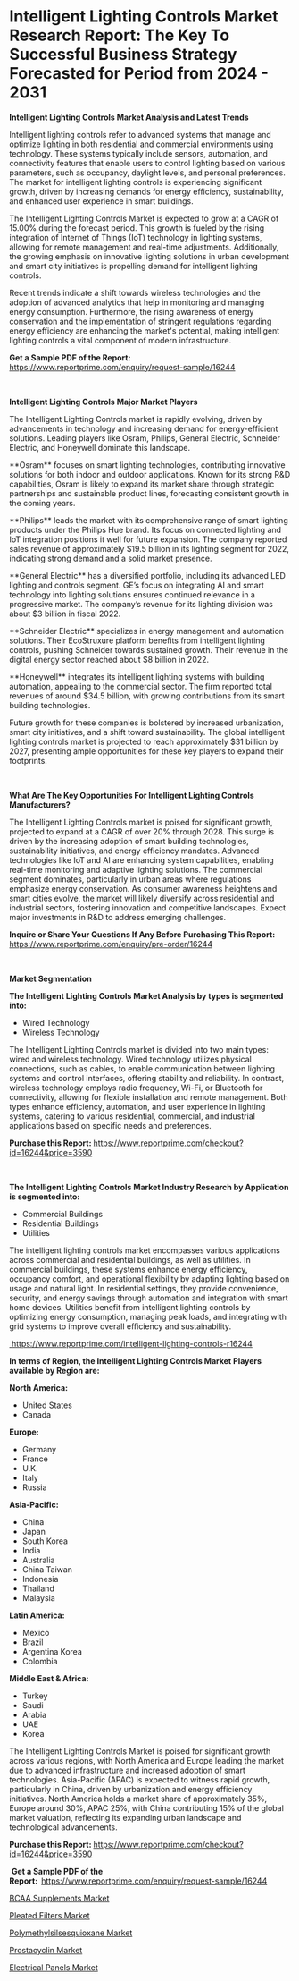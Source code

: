 <p><h1>Intelligent Lighting Controls Market Research Report: The Key To Successful Business Strategy Forecasted for Period from 2024 - 2031</h1></p><p><strong>Intelligent Lighting Controls Market Analysis and Latest Trends</strong></p>
<p><p>Intelligent lighting controls refer to advanced systems that manage and optimize lighting in both residential and commercial environments using technology. These systems typically include sensors, automation, and connectivity features that enable users to control lighting based on various parameters, such as occupancy, daylight levels, and personal preferences. The market for intelligent lighting controls is experiencing significant growth, driven by increasing demands for energy efficiency, sustainability, and enhanced user experience in smart buildings.</p><p>The Intelligent Lighting Controls Market is expected to grow at a CAGR of 15.00% during the forecast period. This growth is fueled by the rising integration of Internet of Things (IoT) technology in lighting systems, allowing for remote management and real-time adjustments. Additionally, the growing emphasis on innovative lighting solutions in urban development and smart city initiatives is propelling demand for intelligent lighting controls.</p><p>Recent trends indicate a shift towards wireless technologies and the adoption of advanced analytics that help in monitoring and managing energy consumption. Furthermore, the rising awareness of energy conservation and the implementation of stringent regulations regarding energy efficiency are enhancing the market's potential, making intelligent lighting controls a vital component of modern infrastructure.</p></p>
<p><strong>Get a Sample PDF of the Report:&nbsp;</strong> <a href="https://www.reportprime.com/enquiry/request-sample/16244?utm_campaign=973&utm_medium=2&utm_source=Github&utm_content=ia&utm_term=25122024&utm_id=intelligent-lighting-controls">https://www.reportprime.com/enquiry/request-sample/16244</a></p>
<p>&nbsp;</p>
<p><strong>Intelligent Lighting Controls Major Market Players</strong></p>
<p><p>The Intelligent Lighting Controls market is rapidly evolving, driven by advancements in technology and increasing demand for energy-efficient solutions. Leading players like Osram, Philips, General Electric, Schneider Electric, and Honeywell dominate this landscape.</p><p>**Osram** focuses on smart lighting technologies, contributing innovative solutions for both indoor and outdoor applications. Known for its strong R&D capabilities, Osram is likely to expand its market share through strategic partnerships and sustainable product lines, forecasting consistent growth in the coming years.</p><p>**Philips** leads the market with its comprehensive range of smart lighting products under the Philips Hue brand. Its focus on connected lighting and IoT integration positions it well for future expansion. The company reported sales revenue of approximately $19.5 billion in its lighting segment for 2022, indicating strong demand and a solid market presence.</p><p>**General Electric** has a diversified portfolio, including its advanced LED lighting and controls segment. GE’s focus on integrating AI and smart technology into lighting solutions ensures continued relevance in a progressive market. The company’s revenue for its lighting division was about $3 billion in fiscal 2022.</p><p>**Schneider Electric** specializes in energy management and automation solutions. Their EcoStruxure platform benefits from intelligent lighting controls, pushing Schneider towards sustained growth. Their revenue in the digital energy sector reached about $8 billion in 2022.</p><p>**Honeywell** integrates its intelligent lighting systems with building automation, appealing to the commercial sector. The firm reported total revenues of around $34.5 billion, with growing contributions from its smart building technologies.</p><p>Future growth for these companies is bolstered by increased urbanization, smart city initiatives, and a shift toward sustainability. The global intelligent lighting controls market is projected to reach approximately $31 billion by 2027, presenting ample opportunities for these key players to expand their footprints.</p></p>
<p>&nbsp;</p>
<p><strong>What Are The Key Opportunities For Intelligent Lighting Controls Manufacturers?</strong></p>
<p><p>The Intelligent Lighting Controls market is poised for significant growth, projected to expand at a CAGR of over 20% through 2028. This surge is driven by the increasing adoption of smart building technologies, sustainability initiatives, and energy efficiency mandates. Advanced technologies like IoT and AI are enhancing system capabilities, enabling real-time monitoring and adaptive lighting solutions. The commercial segment dominates, particularly in urban areas where regulations emphasize energy conservation. As consumer awareness heightens and smart cities evolve, the market will likely diversify across residential and industrial sectors, fostering innovation and competitive landscapes. Expect major investments in R&D to address emerging challenges.</p></p>
<p><strong>Inquire or Share Your Questions If Any Before Purchasing This Report:</strong> <a href="https://www.reportprime.com/enquiry/pre-order/16244?utm_campaign=973&utm_medium=2&utm_source=Github&utm_content=ia&utm_term=25122024&utm_id=intelligent-lighting-controls">https://www.reportprime.com/enquiry/pre-order/16244</a></p>
<p>&nbsp;</p>
<p><strong>Market Segmentation</strong></p>
<p><strong>The Intelligent Lighting Controls Market Analysis by types is segmented into:</strong></p>
<p><ul><li>Wired Technology</li><li>Wireless Technology</li></ul></p>
<p><p>The Intelligent Lighting Controls market is divided into two main types: wired and wireless technology. Wired technology utilizes physical connections, such as cables, to enable communication between lighting systems and control interfaces, offering stability and reliability. In contrast, wireless technology employs radio frequency, Wi-Fi, or Bluetooth for connectivity, allowing for flexible installation and remote management. Both types enhance efficiency, automation, and user experience in lighting systems, catering to various residential, commercial, and industrial applications based on specific needs and preferences.</p></p>
<p><strong>Purchase this Report:&nbsp;</strong><a href="https://www.reportprime.com/checkout?id=16244&price=3590&utm_campaign=973&utm_medium=2&utm_source=Github&utm_content=ia&utm_term=25122024&utm_id=intelligent-lighting-controls">https://www.reportprime.com/checkout?id=16244&price=3590</a></p>
<p>&nbsp;</p>
<p><strong>The Intelligent Lighting Controls Market Industry Research by Application is segmented into:</strong></p>
<p><ul><li>Commercial Buildings</li><li>Residential Buildings</li><li>Utilities</li></ul></p>
<p><p>The intelligent lighting controls market encompasses various applications across commercial and residential buildings, as well as utilities. In commercial buildings, these systems enhance energy efficiency, occupancy comfort, and operational flexibility by adapting lighting based on usage and natural light. In residential settings, they provide convenience, security, and energy savings through automation and integration with smart home devices. Utilities benefit from intelligent lighting controls by optimizing energy consumption, managing peak loads, and integrating with grid systems to improve overall efficiency and sustainability.</p></p>
<p><a href="https://www.reportprime.com/intelligent-lighting-controls-r16244?utm_campaign=973&utm_medium=2&utm_source=Github&utm_content=ia&utm_term=25122024&utm_id=intelligent-lighting-controls">&nbsp;https://www.reportprime.com/intelligent-lighting-controls-r16244</a></p>
<p><strong>In terms of Region, the Intelligent Lighting Controls Market Players available by Region are:</strong></p>
<p>
    <p> <strong> North America: </strong>
        <ul>
            <li>United States</li>
            <li>Canada</li>
        </ul>
        </p> 
    <p> <strong> Europe: </strong>
        <ul>
            <li>Germany</li>
            <li>France</li>
            <li>U.K.</li>
            <li>Italy</li>
            <li>Russia</li>
        </ul>
        </p> 
    <p> <strong> Asia-Pacific: </strong>
        <ul>
            <li>China</li>
            <li>Japan</li>
            <li>South Korea</li>
            <li>India</li>
            <li>Australia</li>
            <li>China Taiwan</li>
            <li>Indonesia</li>
            <li>Thailand</li>
            <li>Malaysia</li>
        </ul>
        </p> 
    <p> <strong> Latin America: </strong>
        <ul>
            <li>Mexico</li>
            <li>Brazil</li>
            <li>Argentina Korea</li>
            <li>Colombia</li>
        </ul>
        </p> 
    <p> <strong> Middle East & Africa: </strong>
        <ul>
            <li>Turkey</li>
            <li>Saudi</li>
            <li>Arabia</li>
            <li>UAE</li>
            <li>Korea</li>
        </ul>
    </p>
    </p>
<p><p>The Intelligent Lighting Controls Market is poised for significant growth across various regions, with North America and Europe leading the market due to advanced infrastructure and increased adoption of smart technologies. Asia-Pacific (APAC) is expected to witness rapid growth, particularly in China, driven by urbanization and energy efficiency initiatives. North America holds a market share of approximately 35%, Europe around 30%, APAC 25%, with China contributing 15% of the global market valuation, reflecting its expanding urban landscape and technological advancements.</p></p>
<p><strong>Purchase this Report: </strong><a href="https://www.reportprime.com/checkout?id=16244&price=3590&utm_campaign=973&utm_medium=2&utm_source=Github&utm_content=ia&utm_term=25122024&utm_id=intelligent-lighting-controls">https://www.reportprime.com/checkout?id=16244&price=3590</a></p>
<p>&nbsp;<strong>Get a Sample PDF of the Report:&nbsp;&nbsp;</strong><a href="https://www.reportprime.com/enquiry/request-sample/16244?utm_campaign=973&utm_medium=2&utm_source=Github&utm_content=ia&utm_term=25122024&utm_id=intelligent-lighting-controls">https://www.reportprime.com/enquiry/request-sample/16244</a></p>
<p><strong></strong></p>
<p><p><a href="https://github.com/nathaliehurles7142/Market-Research-Report-List-1/blob/main/bcaa-supplements-market.md?utm_campaign=973&utm_medium=2&utm_source=Github&utm_content=ia&utm_term=25122024&utm_id=intelligent-lighting-controls">BCAA Supplements Market</a></p><p><a href="https://www.linkedin.com/pulse/navigating-pleated-filters-market-size-trends-revenue-growth-dek5f?utm_campaign=973&utm_medium=2&utm_source=Github&utm_content=ia&utm_term=25122024&utm_id=intelligent-lighting-controls">Pleated Filters Market</a></p><p><a href="https://www.linkedin.com/pulse/future-outlook-polymethylsilsesquioxane-market-2024-2031-consistent-xtvwe?utm_campaign=973&utm_medium=2&utm_source=Github&utm_content=ia&utm_term=25122024&utm_id=intelligent-lighting-controls">Polymethylsilsesquioxane Market</a></p><p><a href="https://github.com/darenph8er/Market-Research-Report-List-1/blob/main/prostacyclin-market.md?utm_campaign=973&utm_medium=2&utm_source=Github&utm_content=ia&utm_term=25122024&utm_id=intelligent-lighting-controls">Prostacyclin Market</a></p><p><a href="https://www.linkedin.com/pulse/electrical-panels-market-outlook-growth-trends-78-cagr-from-nmtgf?utm_campaign=973&utm_medium=2&utm_source=Github&utm_content=ia&utm_term=25122024&utm_id=intelligent-lighting-controls">Electrical Panels Market</a></p></p>